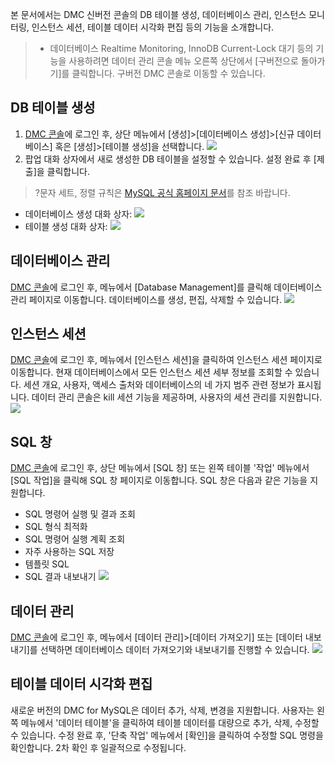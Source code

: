 본 문서에서는 DMC 신버전 콘솔의 DB 테이블 생성, 데이터베이스 관리, 인스턴스 모니터링, 인스턴스 세션, 테이블 데이터 시각화 편집 등의 기능을 소개합니다.
>- 데이터베이스 Realtime Monitoring, InnoDB Current-Lock 대기 등의 기능을 사용하려면 데이터 관리 콘솔 메뉴 오른쪽 상단에서 [구버전으로 돌아가기]를 클릭합니다. 구버전 DMC 콘솔로 이동할 수 있습니다.

## DB 테이블 생성
1. [DMC 콘솔](https://bj-dmc.cloud.tencent.com/v2/qcloudLogin/login)에 로그인 후, 상단 메뉴에서 [생성]>[데이터베이스 생성]>[신규 데이터베이스] 혹은 [생성]>[테이블 생성]을 선택합니다.
![](https://main.qcloudimg.com/raw/4b1c803307c0c64d96ff6b8fdf43d3dd.png)
2. 팝업 대화 상자에서 새로 생성한 DB 테이블을 설정할 수 있습니다. 설정 완료 후 [제출]을 클릭합니다.
>?문자 세트, 정렬 규칙은 [MySQL 공식 홈페이지 문서](https://dev.mysql.com/doc/)를 참조 바랍니다.
>
 - 데이터베이스 생성 대화 상자:
![](https://main.qcloudimg.com/raw/392a9c91adf523e57deb300f0be7e86d.png)
 - 테이블 생성 대화 상자:
![](https://main.qcloudimg.com/raw/0d4806266e021e7864c0aa605781929c.png)

## 데이터베이스 관리
[DMC 콘솔](https://bj-dmc.cloud.tencent.com/v2/qcloudLogin/login)에 로그인 후, 메뉴에서 [Database Management]를 클릭해 데이터베이스 관리 페이지로 이동합니다. 데이터베이스를 생성, 편집, 삭제할 수 있습니다.
![](https://main.qcloudimg.com/raw/85b4d1def1c7eadaf415d9944ff3101c.png)

## 인스턴스 세션
[DMC 콘솔](https://bj-dmc.cloud.tencent.com/v2/qcloudLogin/login)에 로그인 후, 메뉴에서 [인스턴스 세션]을 클릭하여 인스턴스 세션 페이지로 이동합니다. 현재 데이터베이스에서 모든 인스턴스 세션 세부 정보를 조회할 수 있습니다. 세션 개요, 사용자, 액세스 출처와 데이터베이스의 네 가지 범주 관련 정보가 표시됩니다.
데이터 관리 콘솔은 kill 세션 기능을 제공하며, 사용자의 세션 관리를 지원합니다.
![](https://main.qcloudimg.com/raw/4218f038cb177548047f0042f4986351.png)

## SQL 창
[DMC 콘솔](https://bj-dmc.cloud.tencent.com/v2/qcloudLogin/login)에 로그인 후, 상단 메뉴에서 [SQL 창] 또는 왼쪽 테이블 '작업' 메뉴에서 [SQL 작업]을 클릭해 SQL 창 페이지로 이동합니다. SQL 창은 다음과 같은 기능을 지원합니다.
- SQL 명령어 실행 및 결과 조회
- SQL 형식 최적화
- SQL 명령어 실행 계획 조회
- 자주 사용하는 SQL 저장
- 템플릿 SQL
- SQL 결과 내보내기
![](https://main.qcloudimg.com/raw/cf0c070dc6ae01c6d9c8795ce0934fb6.png)

## 데이터 관리
[DMC 콘솔](https://bj-dmc.cloud.tencent.com/v2/qcloudLogin/login)에 로그인 후, 메뉴에서 [데이터 관리]>[데이터 가져오기] 또는 [데이터 내보내기]를 선택하면 데이터베이스 데이터 가져오기와 내보내기를 진행할 수 있습니다.
![](https://main.qcloudimg.com/raw/5c58a3bbfe40ac943bd08a726427b7fa.png)

## 테이블 데이터 시각화 편집
새로운 버전의 DMC for MySQL은 데이터 추가, 삭제, 변경을 지원합니다. 사용자는 왼쪽 메뉴에서 '데이터 테이블'을 클릭하여 테이블 데이터를 대량으로 추가, 삭제, 수정할 수 있습니다. 수정 완료 후, '단축 작업' 메뉴에서 [확인]을 클릭하여 수정할 SQL 명령을 확인합니다. 2차 확인 후 일괄적으로 수정됩니다.

